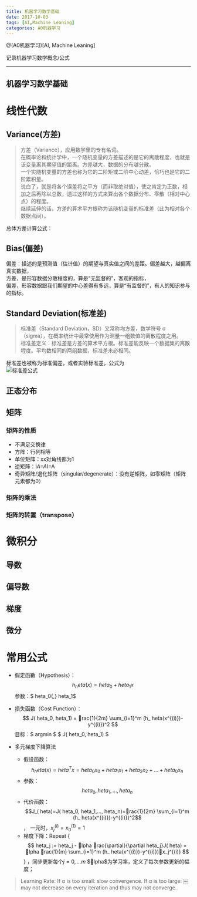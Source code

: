 ```yaml
---
title: 机器学习数学基础
date: 2017-10-03
tags: [AI,Machine Leaning]
categories: A0机器学习
---
```


@(A0机器学习)[AI, Machine Leaning]

记录机器学习数学概念/公式
- - -
<!-- more --> 

机器学习数学基础
---

# 线性代数

## Variance(方差)
>方差（Variance），应用数学里的专有名词。  
在概率论和统计学中，一个随机变量的方差描述的是它的离散程度，也就是该变量离其期望值的距离。方差越大，数据的分布越分散。  
一个实随机变量的方差也称为它的二阶矩或二阶中心动差，恰巧也是它的二阶累积量。  
说白了，就是将各个误差将之平方（而非取绝对值），使之肯定为正数，相加之后再除以总数，透过这样的方式来算出各个数据分布、零散（相对中心点）的程度。  
继续延伸的话，方差的算术平方根称为该随机变量的标准差（此为相对各个数据点间）。

总体方差计算公式：  


## Bias(偏差)
偏差：描述的是预测值（估计值）的期望与真实值之间的差距。偏差越大，越偏离真实数据，  
方差，是形容数据分散程度的，算是“无监督的”，客观的指标，    
偏差，形容数据跟我们期望的中心差得有多远，算是“有监督的”，有人的知识参与的指标。

## Standard Deviation(标准差)
>标准差（Standard Deviation，SD）又常称均方差，数学符号 σ（sigma），在概率统计中最常使用作为测量一组数值的离散程度之用。  
标准差定义：标准差是方差的算术平方根。标准差能反映一个数据集的离散程度。平均数相同的两组数据，标准差未必相同。  

标准差也被称为标准偏差，或者实验标准差，公式为  
![标准差公式](标准差公式.png)

## 正态分布

## 矩阵
### 矩阵的性质
* 不满足交换律
* 方阵：行列相等
* 单位矩阵：xx对角线都为1
* 逆矩阵：I*A=A*I=A
* 奇异矩阵/退化矩阵（singular/degenerate）：没有逆矩阵，如零矩阵（矩阵元素都为0）
### 矩阵的乘法
### 矩阵的转置（transpose）


# 微积分
## 导数

## 偏导数

## 梯度

## 微分

# 常用公式
* 假定函數（Hypothesis）：$$ h_	heta(x)=	heta_0+	heta_1x$$
参数：$	heta_0{,}	heta_1$

* 损失函数（Cost Function）：$$ J(	heta_0,	heta_1) = rac{1}{2m} \sum_{i=1}^m (h_	heta(x^{(i)})-y^{(i)})^2  $$
目标：$ argmin $ $ J(	heta_0,	heta_1) $ 

* 多元梯度下降算法
	* 假设函数：$$h_	heta(x)=	heta^Tx= 	heta_0x_0+	heta_1x_1+	heta_2x_2 +...+	heta_0x_n $$
	* 参数：$$	heta_0{,}	heta_1,...,	heta_n$$
	* 代价函数：$$J_(	heta)=J(	heta_0,	heta_1,...,	heta_n)=rac{1}{2m} \sum_{i=1}^m (h_	heta(x^{(i)})-y^{(i)})^2$$，	
	一元时，$x_j^{(i)}=x_0^{(1)}=1$
	* 梯度下降：Repeat { $$	heta_j :=	heta_j - lpha rac{\partial}{\partial	heta_j}J(	heta) =
	lpha  rac{1}{m} \sum_{i=1}^m (h_	heta(x^{(i)})-y^{(i)})⋅x_j^{(i)} $$ } ，同步更新每个$j=0,...m$
	$lpha$为学习率，定义了每次参数更新的幅度；

>Learning Rate:
If α is too small: slow convergence.
If α is too large: ￼may not decrease on every iteration and thus may not converge.